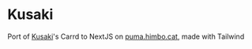 # Kusaki

Port of [Kusaki]'s Carrd to NextJS on [puma.himbo.cat](https://puma.himbo.cat), made with Tailwind

[kusaki]: https://twitter.com/kusakidesu

